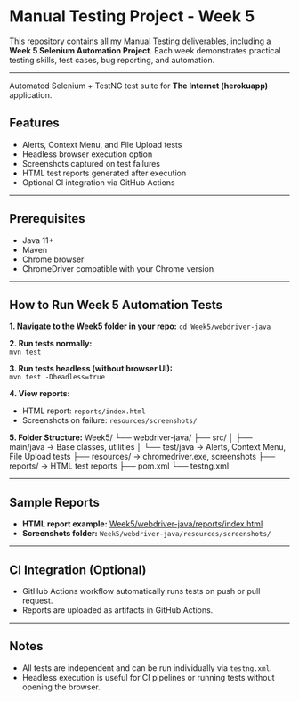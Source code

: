 # Manual Testing Project - Week 5

This repository contains all my Manual Testing deliverables, including a **Week 5 Selenium Automation Project**. Each week demonstrates practical testing skills, test cases, bug reporting, and automation.

---

Automated Selenium + TestNG test suite for **The Internet (herokuapp)** application.  

## Features

- Alerts, Context Menu, and File Upload tests
- Headless browser execution option
- Screenshots captured on test failures
- HTML test reports generated after execution
- Optional CI integration via GitHub Actions

---

## Prerequisites

- Java 11+
- Maven
- Chrome browser
- ChromeDriver compatible with your Chrome version

---

## How to Run Week 5 Automation Tests

**1. Navigate to the Week5 folder in your repo:**
`cd Week5/webdriver-java`

**2. Run tests normally:**  
`mvn test`

**3. Run tests headless (without browser UI):**  
`mvn test -Dheadless=true`

**4. View reports:**  
- HTML report: `reports/index.html`  
- Screenshots on failure: `resources/screenshots/`

**5. Folder Structure:**
Week5/
└── webdriver-java/
    ├── src/
    │   ├── main/java   -> Base classes, utilities
    │   └── test/java   -> Alerts, Context Menu, File Upload tests
    ├── resources/      -> chromedriver.exe, screenshots
    ├── reports/        -> HTML test reports
    ├── pom.xml
    └── testng.xml

--- 
## Sample Reports

- **HTML report example:** [Week5/webdriver-java/reports/index.html](Week5/webdriver-java/reports/index.html)  
- **Screenshots folder:** `Week5/webdriver-java/resources/screenshots/`

---

## CI Integration (Optional)

- GitHub Actions workflow automatically runs tests on push or pull request.  
- Reports are uploaded as artifacts in GitHub Actions.

---

## Notes

- All tests are independent and can be run individually via `testng.xml`.  
- Headless execution is useful for CI pipelines or running tests without opening the browser.


